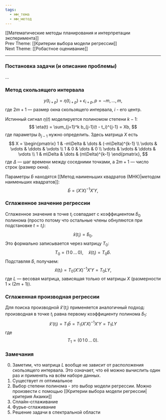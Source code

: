 ```yaml
---
tags:
  - мм_тема
  - мм_метод
---
```

[[Математические методы планирования и интерпретации эксперимента]]  
Prev Theme: [[Критерии выбора модели регрессии]]  
Next Theme: [[Робастное оценивание]]

---
### Постановка задачи (и описание проблемы)
...

### Метод скользящего интервала
$$
y(t_{i+p}) = \eta(t_{i+p}) + \epsilon_{i+p}, \, p = -m, \dots, m,
$$
где $2m + 1$ — размер окна скользящего интервала, $i$ - его центр.

Истинный сигнал $\eta(t)$ моделируется полиномом степени $k-1$:
$$
\eta(t) = \sum_{j=1}^k b_{j-1}(t - t_i)^{j-1} = Xb,
$$
где параметры $b_{j-1}$ нужно определить. Здесь матрица $X$ есть
$$
X =
\begin{pmatrix}
1 & -m\Delta & \dots & (-m\Delta)^{k-1} \\
\vdots & \vdots & \ddots & \vdots \\
1 & 0 & \dots & 0 \\
\vdots & \vdots & \ddots & \vdots \\
1 & m\Delta & \dots & (m\Delta)^{k-1}
\end{pmatrix},
$$
где $\Delta$ — шаг времени между соседними точками, а $2m + 1$ — число строк (размер окна).

Параметры $\hat{b}$ находятся [[Метод наименьших квадратов (МНК)|методом наименьших квадратов]]:
$$
\hat{b} = (X'X)^{-1}X'Y,
$$
### Сглаженное значение регрессии

Сглаженное значение в точке $t_i$ совпадает с коэффициентом $\hat{b}_0$ полинома (просто потому что остальные члены обнуляются при подстановке $t = t_{i}$):
$$
\hat{x}(t_i) = \hat{b}_0.
$$
Это формально записывается через матрицу $T_{0}$:
$$
T_{0} = (1 \, 0 \, \dots \, 0), \quad \hat{x}(t_i) = T_{0}\hat{b}.
$$
Подставляя $\hat{b}$, получаем:
$$
\hat{x}(t_i) = T_{0}(X'X)^{-1}X'Y = T_{0}LY,
$$
где $L$ — весовая матрица, зависящая только от матрицы $X$ (размерности $1 \times (2m + 1)$).

### Сглаженная производная регрессии
Для поиска производной $\hat{x}'(t_i)$ применяется аналогичный подход: производная в точке $t_i$ равна первому коэффициенту полинома $\hat{b}_1$:
$$
\hat{x}'(t_i) = T_{1}\hat{b} = T_{1}(X'X)^{-1}X'Y = T_{1}LY
$$
где
$$
T_{1} = (0 \, 1 \, 0 \, \dots \, 0).
$$
### Замечания
0. Заметим, что матрица $L$ вообще не зависит от расположения скользящего интервала. Это означает, что её можно вычислить один раз и применять на всём наборе данных.
1. Существует $m$ оптимальное
2. Выбор степени полинома - это выбор модели регрессии. Можно произвести с помощью [[Критерии выбора модели регрессии|критерия Акаики]] 
3. Сплайн-сглаживание
4. Фурье-сглаживание
5. Решение задачи в спектральной области
